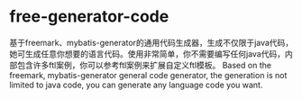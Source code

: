 # free-generator-code


基于freemark、mybatis-generator的通用代码生成器，生成不仅限于java代码，她可生成任意你想要的语言代码。使用非常简单，你不需要编写任何java代码，内部包含许多ftl案例，你可以参考ftl案例来扩展自定义ftl模板。 Based on the freemark, mybatis-generator general code generator, the generation is not limited to java code, you can generate any language code you want.
